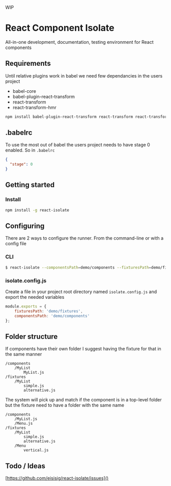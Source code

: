 WIP

# React Component Isolate

All-in-one development, documentation, testing environment for React components

## Requirements

Until relative plugins work in babel we need few dependancies in the users project

- babel-core
- babel-plugin-react-transform
- react-transform
- react-transform-hmr

``` sh
npm install babel-plugin-react-transform react-transform react-transform-hmr
```

## .babelrc

To use the most out of babel the users project needs to have stage 0 enabled. So in `.babelrc`

``` json
{
  "stage": 0
}
```

## Getting started

### Install

``` bash
npm install -g react-isolate
```

## Configuring

There are 2 ways to configure the runner. From the command-line or with a config file

### CLI

``` bash
$ react-isolate --componentsPath=demo/components --fixturesPath=demo/fixtures
```

### isolate.config.js

Create a file in your project root directory named `isolate.config.js` and export the needed variables

``` js
module.exports = {
	fixturesPath: 'demo/fixtures',
	componentsPath: 'demo/components'
};

```

## Folder structure

If components have their own folder I suggest having the fixture for that in the same manner

```
/components
	/MyList
    	MyList.js
/fixtures
	/MyList
    	simple.js
    	alternative.js
```

The system will pick up and match if the component is in a top-level folder but the fixture need to have a folder with the same name

``` 
/components
	/MyList.js
    /Menu.js
/fixtures
	/MyList
    	simple.js
        alternative.js
    /Menu
    	vertical.js
```



## Todo / Ideas

[https://github.com/eisisig/react-isolate/issues]()
